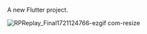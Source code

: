 A new Flutter project.

![RPReplay_Final1721124766-ezgif com-resize](https://github.com/user-attachments/assets/0ddc93a5-3019-4659-a8b8-3a1c1a079162)
